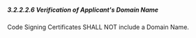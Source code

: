 ##### 3.2.2.2.6 Verification of Applicant's Domain Name 

Code Signing Certificates SHALL NOT include a Domain Name.

